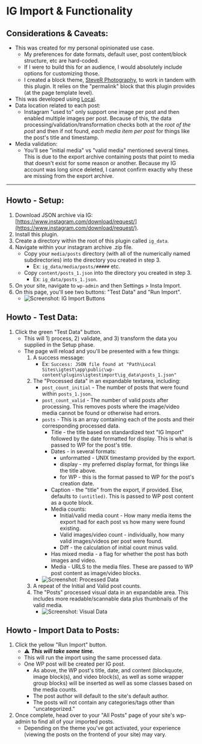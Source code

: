 # IG Import & Functionality

## Considerations & Caveats:
- This was created for my personal opinionated use case.
	- My preferences for date formats, default user, post content/block structure, etc are hard-coded.
	- If I were to build this for an audience, I would absolutely include options for customizing those.
	- I created a block theme, [SteveR Photography](https://github.com/sr4136/stever-photography), to work in tandem with this plugin. It relies on the "permalink" block that this plugin provides (at the page template level).
- This was developed using [Local](https://localwp.com/). 
- Data location related to each post:
	- Instagram "used to" only support one image per post and then enabled multiple images per post. Because of this, the data processing/validation/transformation checks both at the *root of the post* and then if not found, *each media item per post* for things like the post's title and timestamp.
- Media validation:
	- You'll see "initial media" vs "valid media" mentioned several times. This is due to the export archive containing posts that point to media that doesn't exist for some reason or another. Because my IG account was long since deleted, I cannot confirm exactly why these are missing from the export archive.

---

## Howto - Setup:
1. Download JSON archive via IG: [https://www.instagram.com/download/request/](https://www.instagram.com/download/request/).
2. Install this plugin.
3. Create a directory within the root of this plugin called `ig_data`.
4. Navigate within your instagram archive .zip file.
	- Copy your `media/posts` directory (with all of the numerically named subdirectories) into the directory you created in step 3. 
		- Ex: `ig_data/media/posts/#####` etc.
	- Copy `content/posts_1.json` into the directory you created in step 3.
		- Ex: `ig_data/posts_1.json`.
5. On your site, navigate to `wp-admin` and then Settings > Insta Import.
6. On this page, you'll see two buttons: "Test Data" and "Run Import".
	- ![Screenshot: IG Import Buttons](https://user-images.githubusercontent.com/4681620/236632082-52190ff4-03eb-42f7-91ad-fcbc1db1e4b8.png)


## Howto - Test Data:
1. Click the green "Test Data" button.
	- This will 1) process, 2) validate, and 3) transform the data you supplied in the Setup phase.
	- The page will reload and you'll be presented with a few things:
		1. A success message:
			- Ex: `Success: JSON file found at "Path\Local Sites\igtest\app\public\wp-content\plugins\igtestimport\ig_data\posts_1.json"`
		2. The "Processed data" in an expandable textarea, including:
			- `post_count_initial` - The number of posts that were found within `posts_1.json`. 
			- `post_count_valid` - The number of valid posts after processing. This removes posts where the image/video media cannot be found or otherwise had errors. 
			- `posts` - This is an array containing each of the posts and their corresponding processed data.
				- Title - the title based on standardized text "IG Import" followed by the date formatted for display. This is what is passed to WP for the post's title.
				- Dates - in several formats:
					- unformatted - UNIX timestamp provided by the export.
					- display - my preferred display format, for things like the title above.
					- for WP - this is the format passed to WP for the post's creation date.
				- Caption - the "title" from the export, if provided. Else, defaults to `(untitled)`. This is passed to WP post content as a quote block.
				- Media counts:
					- Initial/valid media count - How many media items the export had for each post vs how many were found existing.
					- Valid images/video count - individually, how many valid images/videos per post were found.
					- Diff - the calculation of initial count minus valid.
				- Has mixed media - a flag for whether the post has both images and video.
				- Media - URLS to the media files. These are passed to WP post content as image/video blocks.
			- ![Screenshot: Processed Data](https://user-images.githubusercontent.com/4681620/236633882-befd08a6-2b20-4870-8495-c81628704166.png)
		3. A repeat of the Initial and Valid post counts. 
		4. The "Posts" processed visual data in an expandable area. This includes more readable/scannable data plus thumbnails of the valid media.
			- ![Screenshot: Visual Data](https://user-images.githubusercontent.com/4681620/236633963-b0aa6d21-1ff7-476b-9067-e67e97acdd60.png)

## Howto - Import Data to Posts:
1. Click the yellow "Run Import" button.
	- ⚠️ ***This will take some time.***
	- This will run the import using the same processed data. 
	- One WP post will be created per IG post.
		- As above, the WP post's title, date, and content (blockquote, image block(s), and video block(s), as well as some wrapper group blocks) will be inserted as well as some classes based on the media counts.
		- The post author will default to the site's default author.
		- The posts will not contain any categories/tags other than "uncategorized."
2. Once complete, head over to your "All Posts" page of your site's wp-admin to find all of your imported posts.
	- Depending on the theme you've got activated, your experience (viewing the posts on the frontend of your site) may vary. 

